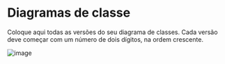# Diagramas de classe
Coloque aqui todas as versões do seu diagrama de classes. Cada versão deve começar com um número de dois dígitos, na ordem crescente.

![image](https://github.com/puc-aulas/lpm-manha-pl-Lucas-FV/assets/104392733/0ae9862c-08f7-464f-b3d8-de604a40a3cc)
